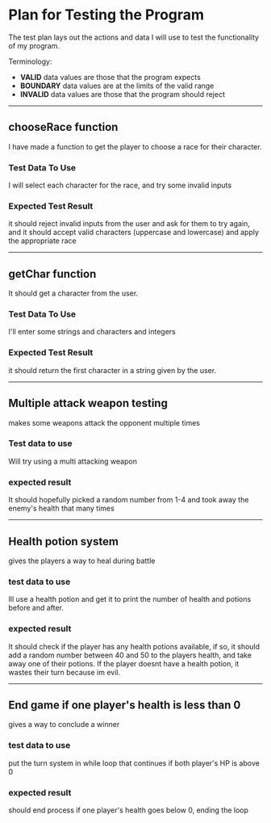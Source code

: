 # Plan for Testing the Program

The test plan lays out the actions and data I will use to test the functionality of my program.

Terminology:

- **VALID** data values are those that the program expects
- **BOUNDARY** data values are at the limits of the valid range
- **INVALID** data values are those that the program should reject

---

## chooseRace function

I have made a function to get the player to choose a race for their character. 

### Test Data To Use

I will select each character for the race, and try some invalid inputs

### Expected Test Result

it should reject invalid inputs from the user and ask for them to try again, and it should accept valid characters (uppercase and lowercase) and apply the appropriate race 

---

## getChar function

It should get a character from the user.

### Test Data To Use

I'll enter some strings and characters and integers

### Expected Test Result

it should return the first character in a string given by the user. 

---

## Multiple attack weapon testing

makes some weapons attack the opponent multiple times

### Test data to use

Will try using a multi attacking weapon

### expected result

It should hopefully picked a random number from 1-4 and took away the enemy's health that many times

---

## Health potion system

gives the players a way to heal during battle

### test data to use

Ill use a health potion and get it to print the number of health and potions before and after.

### expected result 

It should check if the player has any health potions available, if so, it should add a random number between 40 and 50 to the players health, and take away one of their potions. If the player doesnt have a health potion, it wastes their turn because im evil.

---

## End game if one player's health is less than 0

gives a way to conclude a winner

### test data to use

put the turn system in while loop that continues if both player's HP is above 0

### expected result

should end process if one player's health goes below 0, ending the loop
